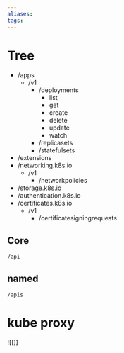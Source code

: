 ```yaml
---
aliases: 
tags:
---
```

# Tree

- /apps
	- /v1
		- /deployments
			- list
			- get
			- create
			- delete
			- update
			- watch
		- /replicasets
		- /statefulsets
- /extensions
- /networking.k8s.io
	- /v1
		- /networkpolicies
- /storage.k8s.io
- /authentication.k8s.io
- /certificates.k8s.io
	- /v1
		- /certificatesigningrequests
## Core 
```
/api
```
## named
```
/apis

```
# kube proxy






![[]]

